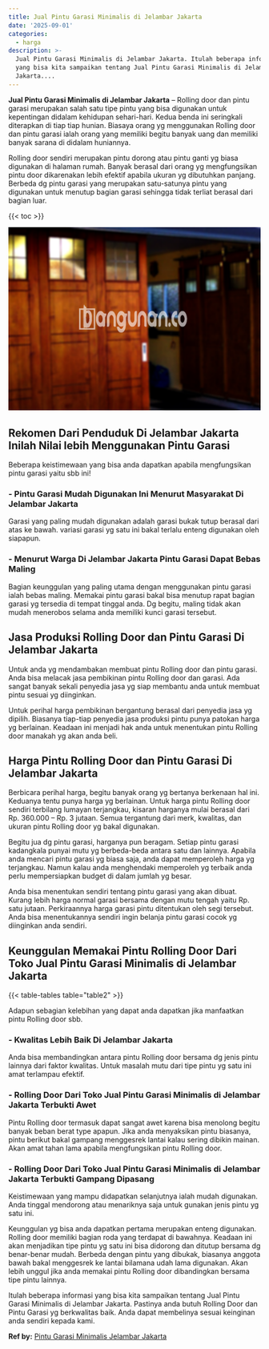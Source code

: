 ```yaml
---
title: Jual Pintu Garasi Minimalis di Jelambar Jakarta
date: '2025-09-01'
categories:
  - harga
description: >-
  Jual Pintu Garasi Minimalis di Jelambar Jakarta. Itulah beberapa informasi
  yang bisa kita sampaikan tentang Jual Pintu Garasi Minimalis di Jelambar
  Jakarta....
---
```


**Jual Pintu Garasi Minimalis di Jelambar Jakarta** – Rolling door dan pintu garasi merupakan salah satu tipe pintu yang bisa digunakan untuk kepentingan didalam kehidupan sehari-hari. Kedua benda ini seringkali diterapkan di tiap tiap hunian. Biasaya orang yg menggunakan Rolling door dan pintu garasi ialah orang yang memiliki begitu banyak uang dan memiliki banyak sarana di didalam huniannya.

Rolling door sendiri merupakan pintu dorong atau pintu ganti yg biasa digunakan di halaman rumah. Banyak berasal dari orang yg mengfungsikan pintu door dikarenakan lebih efektif apabila ukuran yg dibutuhkan panjang. Berbeda dg pintu garasi yang merupakan satu-satunya pintu yang digunakan untuk menutup bagian garasi sehingga tidak terliat berasal dari bagian luar.

{{< toc >}}

![Jual Pintu Garasi Minimalis di Jelambar Jakarta](/images/pintu-garasi-24.png)

## Rekomen Dari Penduduk Di Jelambar Jakarta Inilah Nilai lebih Menggunakan Pintu Garasi

Beberapa keistimewaan yang bisa anda dapatkan apabila mengfungsikan pintu garasi yaitu sbb ini!

### \- Pintu Garasi Mudah Digunakan Ini Menurut Masyarakat Di Jelambar Jakarta

Garasi yang paling mudah digunakan adalah garasi bukak tutup berasal dari atas ke bawah. variasi garasi yg satu ini bakal terlalu enteng digunakan oleh siapapun.

### \- Menurut Warga Di Jelambar Jakarta Pintu Garasi Dapat Bebas Maling

Bagian keunggulan yang paling utama dengan menggunakan pintu garasi ialah bebas maling. Memakai pintu garasi bakal bisa menutup rapat bagian garasi yg tersedia di tempat tinggal anda. Dg begitu, maling tidak akan mudah menerobos selama anda memiliki kunci garasi tersebut.

## Jasa Produksi Rolling Door dan Pintu Garasi Di Jelambar Jakarta

Untuk anda yg mendambakan membuat pintu Rolling door dan pintu garasi. Anda bisa melacak jasa pembikinan pintu Rolling door dan garasi. Ada sangat banyak sekali penyedia jasa yg siap membantu anda untuk membuat pintu sesuai yg diinginkan.

Untuk perihal harga pembikinan bergantung berasal dari penyedia jasa yg dipilih. Biasanya tiap-tiap penyedia jasa produksi pintu punya patokan harga yg berlainan. Keadaan ini menjadi hak anda untuk menentukan pintu Rolling door manakah yg akan anda beli.

## Harga Pintu Rolling Door dan Pintu Garasi Di Jelambar Jakarta

Berbicara perihal harga, begitu banyak orang yg bertanya berkenaan hal ini. Keduanya tentu punya harga yg berlainan. Untuk harga pintu Rolling door sendiri terbilang lumayan terjangkau, kisaran harganya mulai berasal dari Rp. 360.000 – Rp. 3 jutaan. Semua tergantung dari merk, kwalitas, dan ukuran pintu Rolling door yg bakal digunakan.

Begitu jua dg pintu garasi, harganya pun beragam. Setiap pintu garasi kadangkala punyai mutu yg berbeda-beda antara satu dan lainnya. Apabila anda mencari pintu garasi yg biasa saja, anda dapat memperoleh harga yg terjangkau. Namun kalau anda menghendaki memperoleh yg terbaik anda perlu mempersiapkan budget di dalam jumlah yg besar.

Anda bisa menentukan sendiri tentang pintu garasi yang akan dibuat. Kurang lebih harga normal garasi bersama dengan mutu tengah yaitu Rp. satu jutaan. Perkiraannya harga garasi pintu ditentukan oleh segi tersebut. Anda bisa menentukannya sendiri ingin belanja pintu garasi cocok yg diinginkan anda sendiri.

## Keunggulan Memakai Pintu Rolling Door Dari Toko Jual Pintu Garasi Minimalis di Jelambar Jakarta

{{< table-tables table="table2" >}}

Adapun sebagian kelebihan yang dapat anda dapatkan jika manfaatkan pintu Rolling door sbb.

### \- Kwalitas Lebih Baik Di Jelambar Jakarta

Anda bisa membandingkan antara pintu Rolling door bersama dg jenis pintu lainnya dari faktor kwalitas. Untuk masalah mutu dari tipe pintu yg satu ini amat terlampau efektif.

### \- Rolling Door Dari Toko Jual Pintu Garasi Minimalis di Jelambar Jakarta Terbukti Awet

Pintu Rolling door termasuk dapat sangat awet karena bisa menolong begitu banyak beban berat type apapun. Jika anda menyaksikan pintu biasanya, pintu berikut bakal gampang menggesrek lantai kalau sering dibikin mainan. Akan amat tahan lama apabila mengfungsikan pintu Rolling door.

### \- Rolling Door Dari Toko Jual Pintu Garasi Minimalis di Jelambar Jakarta Terbukti Gampang Dipasang

Keistimewaan yang mampu didapatkan selanjutnya ialah mudah digunakan. Anda tinggal mendorong atau menariknya saja untuk gunakan jenis pintu yg satu ini.

Keunggulan yg bisa anda dapatkan pertama merupakan enteng digunakan. Rolling door memiliki bagian roda yang terdapat di bawahnya. Keadaan ini akan menjadikan tipe pintu yg satu ini bisa didorong dan ditutup bersama dg benar-benar mudah. Berbeda dengan pintu yang dibukak, biasanya anggota bawah bakal menggesrek ke lantai bilamana udah lama digunakan. Akan lebih unggul jika anda memakai pintu Rolling door dibandingkan bersama tipe pintu lainnya.

Itulah beberapa informasi yang bisa kita sampaikan tentang Jual Pintu Garasi Minimalis di Jelambar Jakarta. Pastinya anda butuh Rolling Door dan Pintu Garasi yg berkwalitas baik. Anda dapat membelinya sesuai keinginan anda sendiri kepada kami.

**Ref by:** [Pintu Garasi Minimalis Jelambar Jakarta](https://id.wikipedia.org/wiki/Pintu)
